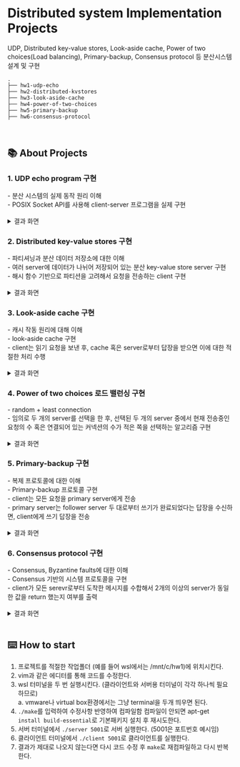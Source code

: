 # Distributed system Implementation Projects

UDP, Distributed key-value stores, Look-aside cache, Power of two choices(Load balancing), Primary-backup, Consensus protocol 등 분산시스템 설계 및 구현
```
.
├── hw1-udp-echo
├── hw2-distributed-kvstores
├── hw3-look-aside-cache
├── hw4-power-of-two-choices
├── hw5-primary-backup
├── hw6-consensus-protocol

```
<br>


## 📚 About Projects
### 1️. UDP echo program 구현 
<div>
- 분산 시스템의 실제 동작 원리 이해 <br>  
- POSIX Socket API를 사용해 client-server 프로그램을 실제 구현
</div>
<br> 
<details>
<summary>결과 화면</summary>
<img width="697" alt="스크린샷 2024-05-01 오후 8 51 37" src="https://github.com/s-h-im/distributed-system/assets/100345983/81704d05-9920-4e63-aa49-92085140f2b8">
</details>


### 2️. Distributed key-value stores 구현 
<div>
- 파티셔닝과 분산 데이터 저장소에 대한 이해 <br> 
- 여러 server에 데이터가 나뉘어 저장되어 있는 분산 key-value store server 구현 <br>    
- 해시 함수 기반으로 파티션을 고려해서 요청을 전송하는 client 구현
</div>
<br> 
<details>
<summary>결과 화면</summary>
<img width="697" alt="client" src="https://github.com/s-h-im/distributed-system/assets/100345983/06ca26d6-4ab8-4f40-9e50-6e5525e88c18">
<img width="697" alt="server1" src="https://github.com/s-h-im/distributed-system/assets/100345983/d1edcea6-ad88-475b-9db1-174801d06495">
<img width="697" alt="server2" src="https://github.com/s-h-im/distributed-system/assets/100345983/5e5eb986-8d12-4335-8274-895f80e64abf">
</details>


### 3️. Look-aside cache 구현
<div>
- 캐시 작동 원리에 대해 이해 <br>   
- look-aside cache 구현 <br>   
- client는 읽기 요청을 보낸 후, cache 혹은 server로부터 답장을 받으면 이에 대한 적절한 처리 수행
</div>
<br> 
<details>
<summary>결과 화면</summary>
<img width="697" alt="client" src="https://github.com/s-h-im/distributed-system/assets/100345983/220a6d9e-0ed5-44c9-9886-9e8181e6e7c7">
<img width="697" alt="cache" src="https://github.com/s-h-im/distributed-system/assets/100345983/93dd7828-42d4-4d0a-8d3b-1b8ee098beea">
<img width="697" alt="server" src="https://github.com/s-h-im/distributed-system/assets/100345983/7271f892-a223-4f6c-8cb9-068d90f239b8">
</details>


### 4️. Power of two choices 로드 밸런싱 구현
<div>
- random + least connection <br>
- 임의로 두 개의 server를 선택을 한 후, 선택된 두 개의 server 중에서 현재 전송중인 요청의 수 혹은 연결되어 있는 커넥션의 수가 적은 쪽을 선택하는 알고리즘 구현  
</div>
<br>
<details>
<summary>결과 화면</summary>
<img width="697" alt="client" src="https://github.com/s-h-im/distributed-system/assets/100345983/cb72829a-f3b6-4313-80c6-f9d4e666ba9a">
<img width="578" alt="server1" src="https://github.com/s-h-im/distributed-system/assets/100345983/0e4c8b07-d4c3-4d50-abcd-37899cd956f2">
<img width="585" alt="server2" src="https://github.com/s-h-im/distributed-system/assets/100345983/cf236b9e-5952-4eb1-881c-1369d7396d8b">
<img width="592" alt="server3" src="https://github.com/s-h-im/distributed-system/assets/100345983/3537f684-f545-4152-9503-a72b8100de56">
<img width="599" alt="server4" src="https://github.com/s-h-im/distributed-system/assets/100345983/8ca7952d-dc80-4a45-8136-5c196ddb0f5f">
</details>


### 5️. Primary-backup 구현
<div>
- 복제 프로토콜에 대한 이해 <br>
- Primary-backup 프로토콜 구현 <br>
- client는 모든 요청을 primary server에게 전송 <br>
- primary server는 follower server 두 대로부터 쓰기가 완료되었다는 답장을 수신하면, client에게 쓰기 답장을 전송
</div>
<br>
<details>
<summary>결과 화면</summary>
<img width="697" alt="client" src="https://github.com/s-h-im/distributed-system/assets/100345983/4f7d5871-919a-4c8b-9c9c-e3c3668c8f71">
<img width="697" alt="primary" src="https://github.com/s-h-im/distributed-system/assets/100345983/09f9212c-708a-4527-9019-b136bf7d50f0">
<img width="697" alt="backup1" src="https://github.com/s-h-im/distributed-system/assets/100345983/a031ddcf-b614-42ce-8a7b-6396e641cc7e">
<img width="697" alt="backup2" src="https://github.com/s-h-im/distributed-system/assets/100345983/0dd85e7a-edbb-4a0b-be1f-b1194b011290">
</details>


### 6️. Consensus protocol 구현
<div>
- Consensus, Byzantine faults에 대한 이해 <br>
- Consensus 기반의 시스템 프로토콜을 구현 <br>
- client가 모든 serevr로부터 도착한 메시지를 수합해서 2개의 이상의 server가 동일한 값을 return 했는지 여부를 출력 
</div>
<br>
<details>
<summary>결과 화면</summary>
<img width="697" alt="client1" src="https://github.com/s-h-im/distributed-system/assets/100345983/fac47481-7224-4d3e-8e08-c7d9cf2fc1f3">
<img width="697" alt="client2" src="https://github.com/s-h-im/distributed-system/assets/100345983/6997eacb-b826-403c-81f7-c410c1aa61db">
<img width="697" alt="server1" src="https://github.com/s-h-im/distributed-system/assets/100345983/d8648bf2-8efb-4eb8-a453-1fd1df9403b7">
<img width="697" alt="server2" src="https://github.com/s-h-im/distributed-system/assets/100345983/0fbd195e-4e16-473a-bb6d-887a9cc5ece1">
<img width="697" alt="server3" src="https://github.com/s-h-im/distributed-system/assets/100345983/9bd15531-6ca1-4be1-ad54-0cc2c829720d">
</details>
<br>



## ⌨️ How to start

1. 프로젝트를 적절한 작업폴더 (예를 들어 wsl에서는 /mnt/c/hw1)에 위치시킨다.
2. vim과 같은 에디터를 통해 코드를 수정한다.
3. wsl 터미널을 두 번 실행시킨다. (클라이언트와 서버용 터미널이 각각 하나씩 필요하므로)  
  a. vmware나 virtual box환경에서는 그냥 terminal을 두개 띄우면 된다.
4. `./make`를 입력하여 수정사항 반영하여 컴파일함 컴파일이 안되면 apt-get `install build-essential`로 기본패키지 설치 후 재시도한다.
5. 서버 터미널에서 `./server 5001`로 서버 실행한다. (5001은 포트번호 예시임)
6. 클라이언트 터미널에서 `./client 5001`로 클라이언트를 실행한다.
7. 결과가 제대로 나오지 않는다면 다시 코드 수정 후 `make`로 재컴파일하고 다시 반복한다. 
